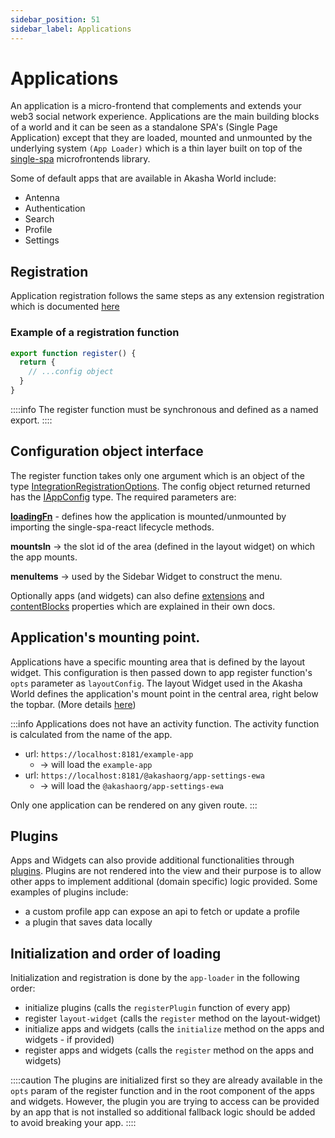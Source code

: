 ```yaml
---
sidebar_position: 51
sidebar_label: Applications
---
```


# Applications

An application is a micro-frontend that complements and extends your web3 social network experience. Applications are the main building blocks of a world and it can be seen as a standalone SPA's (Single Page Application) except that they
are loaded, mounted and unmounted by the underlying system `(App Loader)` which is a thin layer built on top of the [single-spa](https://single-spa.js.org/) microfrontends library.

Some of default apps that are available in Akasha World include:

- Antenna
- Authentication
- Search
- Profile
- Settings

## Registration
Application registration follows the same steps as any extension registration which is documented [here](./index.md#the-registration-part)

### Example of a registration function
```ts title="src/index.ts"
export function register() {
  return {
    // ...config object
  }
}
```

::::info
The register function must be synchronous and defined as a named export.
::::

## Configuration object interface

The register function takes only one argument which is an object of the type [IntegrationRegistrationOptions](https://github.com/AKASHAorg/akasha-core/blob/next/libs/typings/src/ui/app-loader.ts).
The config object returned returned has the [IAppConfig](https://github.com/AKASHAorg/akasha-core/blob/next/libs/typings/src/ui/apps.ts) type. The required parameters are:

**[loadingFn](loading_function.md)** - defines how the application is mounted/unmounted by importing the single-spa-react lifecycle methods.

**mountsIn** -> the slot id of the area (defined in the layout widget) on which the app mounts.

**menuItems** -> used by the Sidebar Widget to construct the menu.

Optionally apps (and widgets) can also define
[extensions](extension_points.md) and
[contentBlocks](content_blocks.md) properties which are explained in their own docs.

## Application's mounting point.

Applications have a specific mounting area that is defined by the layout widget. This configuration is then passed down to app register function's `opts` parameter as `layoutConfig`. The layout Widget used in the Akasha World defines the application's mount point in the central area, right below the topbar. (More details [here](layout_widget.md))

:::info
Applications does not have an activity function. The activity function is calculated from the name of the app.
- url: `https://localhost:8181/example-app`
  - -> will load the `example-app`
- url: `https://localhost:8181/@akashaorg/app-settings-ewa`
  - -> will load the `@akashaorg/app-settings-ewa`

Only one application can be rendered on any given route.
:::

## Plugins

Apps and Widgets can also provide additional functionalities
through [plugins](plugins.md). Plugins are not rendered
into the view and their purpose is to allow other apps to implement additional (domain specific) logic provided. Some examples of plugins include:

- a custom profile app can expose an api to fetch or update a profile
- a plugin that saves data locally

## Initialization and order of loading

Initialization and registration is done by the `app-loader` in the following order:

- initialize plugins (calls the `registerPlugin` function of every app)
- register `layout-widget` (calls the `register` method on the layout-widget)
- initialize apps and widgets (calls the `initialize` method on the apps and widgets - if provided)
- register apps and widgets (calls the `register` method on the apps and widgets)

::::caution
The plugins are initialized first so they are already available in the `opts` param of the register function and in the root component of the apps and widgets. However, the plugin you are trying to access can be provided by an app that is not installed so additional fallback logic should be added to avoid breaking your app.
::::

